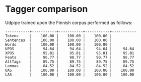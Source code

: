 # Tagger comparison

Udpipe trained upon the Finnish corpus performed as follows:

```Metrics    | Precision |    Recall |  F1 Score | AligndAcc
-----------+-----------+-----------+-----------+-----------
Tokens     |    100.00 |    100.00 |    100.00 |
Sentences  |    100.00 |    100.00 |    100.00 |
Words      |    100.00 |    100.00 |    100.00 |
UPOS       |     94.64 |     94.64 |     94.64 |     94.64
XPOS       |     95.81 |     95.81 |     95.81 |     95.81
Feats      |     90.77 |     90.77 |     90.77 |     90.77
AllTags    |     89.75 |     89.75 |     89.75 |     89.75
Lemmas     |     84.52 |     84.52 |     84.52 |     84.52
UAS        |    100.00 |    100.00 |    100.00 |    100.00
LAS        |    100.00 |    100.00 |    100.00 |    100.00
```
